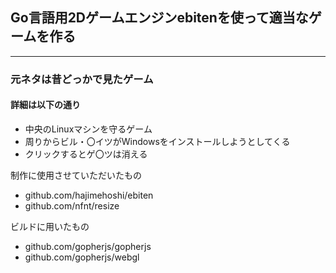 ## Go言語用2Dゲームエンジンebitenを使って適当なゲームを作る

-----------------------------

### 元ネタは昔どっかで見たゲーム

#### 詳細は以下の通り

- 中央のLinuxマシンを守るゲーム
- 周りからビル・〇イツがWindowsをインストールしようとしてくる
- クリックするとゲ〇ツは消える

制作に使用させていただいたもの

- github.com/hajimehoshi/ebiten
- github.com/nfnt/resize

ビルドに用いたもの

- github.com/gopherjs/gopherjs
- github.com/gopherjs/webgl